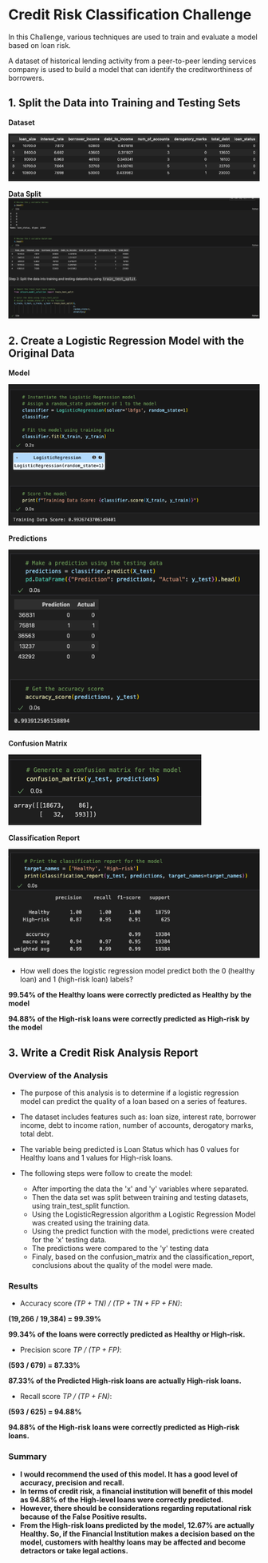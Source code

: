 # Credit Risk Classification Challenge

In this Challenge, various techniques are used to train and evaluate a model based on loan risk.

A dataset of historical lending activity from a peer-to-peer lending services company is used to build a model that can identify the creditworthiness of borrowers.


## 1. Split the Data into Training and Testing Sets

**Dataset**

![](Pics/Dataset.png)


**Data Split**
![](Pics/Splitdata.png)


## 2. Create a Logistic Regression Model with the Original Data

**Model**

![](Pics/Model.png)

**Predictions**

![](Pics/Predictions.png)

**Confusion Matrix**

![](Pics/Confusion.png)


**Classification Report**

![](Pics/Classification.png)

- How well does the logistic regression model predict both the 0 (healthy loan) and 1 (high-risk loan) labels?

**99.54% of the Healthy loans were correctly predicted as Healthy by the model**

**94.88% of the High-risk loans were correctly predicted as High-risk by the model**


## 3. Write a Credit Risk Analysis Report

### Overview of the Analysis

* The purpose of this analysis is to determine if a logistic regression model can predict the quality of a loan based on a series of features.

* The dataset includes features such as: loan size, interest rate, borrower income, debt to income ration, number of accounts, derogatory marks, total debt.

* The variable being predicted is Loan Status which has 0 values for Healthy loans and 1 values for High-risk loans.

* The following steps were follow to create the model:
    - After importing the data the 'x' and 'y' variables where separated.
    - Then the data set was split between training and testing datasets, using train_test_split function.
    - Using the LogisticRegression algorithm a Logistic Regression Model was created using the training data.
    - Using the predict function with the model, predictions were created for the 'x' testing data.
    - The predictions were compared to the 'y' testing data
    - Finaly, based on the confusion_matrix and the classification_report, conclusions about the quality of the model were made.

### Results

- Accuracy score *(TP + TN) / (TP + TN + FP + FN)*:

**(19,266 / 19,384) = 99.39%**

**99.34% of the loans were correctly predicted as Healthy or High-risk.**

- Precision score *TP / (TP + FP)*:

**(593 / 679) = 87.33%**

**87.33% of the Predicted High-risk loans are actually High-risk loans.**

- Recall score *TP / (TP + FN)*:

**(593 / 625) = 94.88%**

**94.88% of the High-risk loans were correctly predicted as High-risk loans.**

### Summary

- **I would recommend the used of this model. It has a good level of accuracy, precision and recall.**
- **In terms of credit risk, a financial institution will benefit of this model as 94.88% of the High-level loans were correctly predicted.**
- **However, there should be considerations regarding reputational risk because of the False Positive results.**
- **From the High-risk loans predicted by the model, 12.67% are actually Healthy. So, if the Financial Institution makes a decision based on the model, customers with healthy loans may be affected and become detractors or take legal actions.**